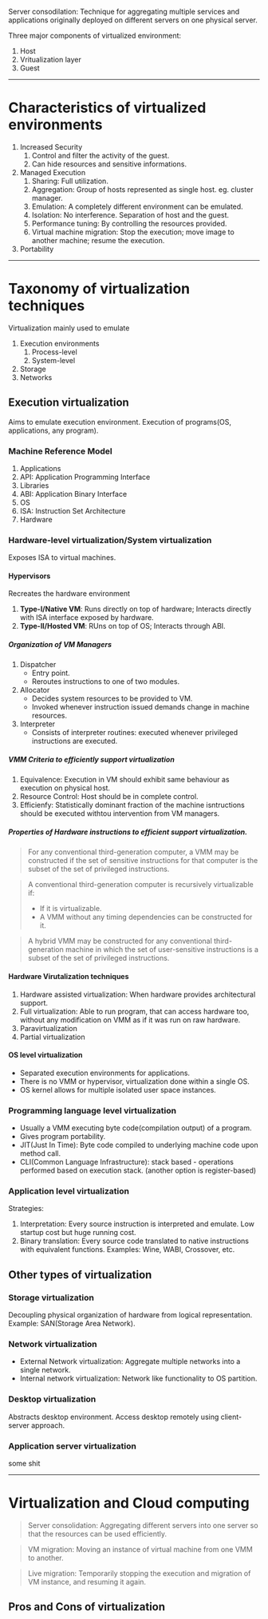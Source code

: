 
Server consodilation: Technique for aggregating multiple services and applications originally deployed on different servers on one physical server.

Three major components of virtualized environment:
1. Host
2. Vritualization layer
3. Guest

----
# Characteristics of virtualized environments
1. Increased Security
	1. Control and filter the activity of the guest.
	2. Can hide resources and sensitive informations.
2. Managed Execution
	1. Sharing: Full utilization.
	2. Aggregation: Group of hosts represented as single host. eg. cluster manager.
	3. Emulation: A completely different environment can be emulated.
	4. Isolation: No interference. Separation of host and the guest.
	5. Performance tuning: By controlling the resources provided.
	6. Virtual machine migration: Stop the execution; move image to another machine; resume the execution.
3. Portability

----
# Taxonomy of virtualization techniques
Virtualization mainly used to emulate
1. Execution environments
	1. Process-level
	2. System-level
2. Storage
3. Networks

## Execution virtualization
Aims to emulate execution environment. Execution of programs(OS, applications, any program).  
### Machine Reference Model
1. Applications
2. API: Application Programming Interface
3. Libraries
4. ABI: Application Binary Interface
5. OS
6. ISA: Instruction Set Architecture
7. Hardware
### Hardware-level virtualization/System virtualization
Exposes ISA to virtual machines.

#### Hypervisors
Recreates the hardware environment
1. **Type-I/Native VM**: Runs directly on top of hardware; Interacts directly with ISA interface exposed by hardware.
2. **Type-II/Hosted VM**: RUns on top of OS; Interacts through ABI.


##### Organization of VM Managers
1. Dispatcher
	- Entry point.
	- Reroutes instructions to one of two modules.
1. Allocator
	- Decides system resources to be provided to VM.
	- Invoked whenever instruction issued demands change in machine resources.
1. Interpreter
	- Consists of interpreter routines: executed whenever privileged instructions are executed.

##### VMM Criteria to efficiently support virtualization
1. Equivalence:  Execution in VM should exhibit same behaviour as execution on physical host.
2. Resource Control: Host should be in complete control.
3. Efficienfy: Statistically dominant fraction of the machine isntructions should be executed withtou intervention from VM managers.

##### Properties of Hardware instructions to efficient support virtualization.
>For any conventional third-generation computer, a VMM may be constructed if the set of sensitive instructions for that computer is the subset of the set of privileged instructions.

>A conventional third-generation computer is recursively virtualizable if:
>- If it is virtualizable.
>- A VMM without any timing dependencies can be constructed for it.

> A hybrid VMM may be constructed for any conventional third-generation machine in which the set of user-sensitive instructions is a subset of the set of privileged instructions.


#### Hardware Virutalization techniques
1. Hardware assisted virtualization: When hardware provides architectural support.
2. Full virtualization: Able to run program, that can access hardware too, without any modification on VMM as if it was run on raw hardware.
3. Paravirtualization
4. Partial virtualization

#### OS level virtualization
- Separated execution environments for applications.
- There is no VMM or hypervisor, virtualization done within a single OS.
- OS kernel allows for multiple isolated user space instances.

### Programming language level virtualization
- Usually a VMM executing byte code(compilation output) of a program.
- Gives program portability.
- JIT(Just In Time): Byte code compiled to underlying machine code upon method call.
- CLI(Common Language Infrastructure): stack based - operations performed based on execution stack. (another option is register-based)

### Application level virtualization
Strategies:
1. Interpretation: Every source instruction is interpreted and emulate. Low startup cost but huge running cost.
2. Binary translation: Every source code translated to native instructions with equivalent functions.
Examples: Wine, WABI, Crossover, etc.

## Other types of virtualization

### Storage virtualization
Decoupling physical organization of hardware from logical representation.  
Example: SAN(Storage Area Network).

### Network virtualization
- External Network virtualization: Aggregate multiple networks into a single network.
- Internal network virtualization: Network like functionality to OS partition.

### Desktop virtualization
Abstracts desktop environment. Access desktop remotely using client-server approach.

### Application server virtualization
some shit

----
# Virtualization and Cloud computing
> Server consolidation: Aggregating different servers into one server so that the resources can be used efficiently.

> VM migration: Moving an instance of virtual machine from one VMM to another.

> Live migration: Temporarily stopping the execution and migration of VM instance, and resuming it again.

## Pros and Cons of virtualization
